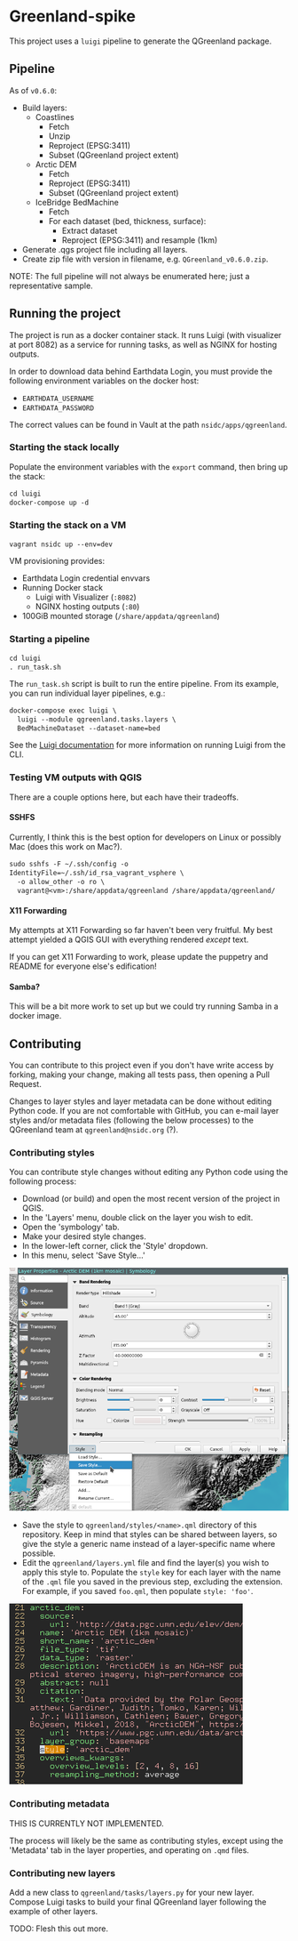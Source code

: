 # Greenland-spike

This project uses a `luigi` pipeline to generate the QGreenland package.


## Pipeline

As of `v0.6.0`:

* Build layers:
  * Coastlines
    * Fetch
    * Unzip
    * Reproject (EPSG:3411)
    * Subset (QGreenland project extent)
  * Arctic DEM
    * Fetch
    * Reproject (EPSG:3411)
    * Subset (QGreenland project extent)
  * IceBridge BedMachine
    * Fetch
    * For each dataset (bed, thickness, surface):
      * Extract dataset
      * Reproject (EPSG:3411) and resample (1km)
* Generate .qgs project file including all layers.
* Create zip file with version in filename, e.g. `QGreenland_v0.6.0.zip`.

NOTE: The full pipeline will not always be enumerated here; just a
representative sample.


## Running the project

The project is run as a docker container stack. It runs Luigi (with visualizer
at port 8082) as a service for running tasks, as well as NGINX for hosting
outputs.

In order to download data behind Earthdata Login, you must provide the
following environment variables on the docker host:

* `EARTHDATA_USERNAME`
* `EARTHDATA_PASSWORD`

The correct values can be found in Vault at the path `nsidc/apps/qgreenland`.


### Starting the stack locally

Populate the environment variables with the `export` command, then bring up the
stack:

    cd luigi
    docker-compose up -d


### Starting the stack on a VM

```
vagrant nsidc up --env=dev
```

VM provisioning provides:

  * Earthdata Login credential envvars
  * Running Docker stack
    * Luigi with Visualizer (`:8082`)
    * NGINX hosting outputs (`:80`)
  * 100GiB mounted storage (`/share/appdata/qgreenland`)


### Starting a pipeline

```
cd luigi
. run_task.sh
```

The `run_task.sh` script is built to run the entire pipeline. From its example,
you can run individual layer pipelines, e.g.:

```
docker-compose exec luigi \
  luigi --module qgreenland.tasks.layers \
  BedMachineDataset --dataset-name=bed
```

See the [Luigi documentation](https://luigi.readthedocs.io/en/stable/running_luigi.html)
for more information on running Luigi from the CLI.


### Testing VM outputs with QGIS

There are a couple options here, but each have their tradeoffs.


#### SSHFS

Currently, I think this is the best option for developers on Linux or possibly
Mac (does this work on Mac?).


```
sudo sshfs -F ~/.ssh/config -o IdentityFile=~/.ssh/id_rsa_vagrant_vsphere \
  -o allow_other -o ro \
  vagrant@<vm>:/share/appdata/qgreenland /share/appdata/qgreenland/
```


#### X11 Forwarding

My attempts at X11 Forwarding so far haven't been very fruitful. My best
attempt yielded a QGIS GUI with everything rendered _except_ text.

If you can get X11 Forwarding to work, please update the puppetry and README
for everyone else's edification!


#### Samba?

This will be a bit more work to set up but we could try running Samba in a
docker image.


## Contributing

You can contribute to this project even if you don't have write access by
forking, making your change, making all tests pass, then opening a Pull
Request.

Changes to layer styles and layer metadata can be done without editing
Python code. If you are not comfortable with GitHub, you can e-mail layer
styles and/or metadata files (following the below processes) to the QGreenland
team at `qgreenland@nsidc.org` (?).


### Contributing styles

You can contribute style changes without editing any Python code using the
following process:

* Download (or build) and open the most recent version of the project in QGIS.
* In the 'Layers' menu, double click on the layer you wish to edit.
* Open the 'symbology' tab.
* Make your desired style changes.
* In the lower-left corner, click the 'Style' dropdown.
* In this menu, select 'Save Style...'

![Save style](docs/images/save_style.png)

* Save the style to `qgreenland/styles/<name>.qml` directory of this
  repository. Keep in mind that styles can be shared between layers, so give
  the style a generic name instead of a layer-specific name where possible.
* Edit the `qgreenland/layers.yml` file and find the layer(s) you wish to apply
  this style to. Populate the `style` key for each layer with the name of the
  `.qml` file you saved in the previous step, excluding the extension. For
  example, if you saved `foo.qml`, then populate `style: 'foo'`.

![Style in YAML](docs/images/style_in_yaml.png)


### Contributing metadata

THIS IS CURRENTLY NOT IMPLEMENTED.

The process will likely be the same as contributing styles, except using the
'Metadata' tab in the layer properties, and operating on `.qmd` files.


### Contributing new layers

Add a new class to `qgreenland/tasks/layers.py` for your new layer. Compose
Luigi tasks to build your final QGreenland layer following the example of other
layers.

TODO: Flesh this out more.
